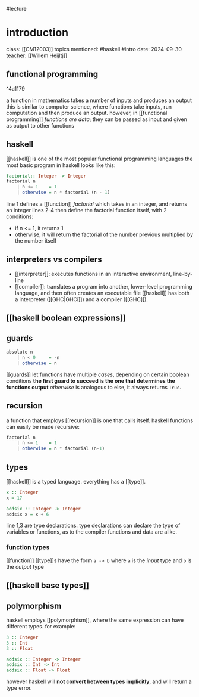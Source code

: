#lecture 
# introduction
class: [[CM12003]]
topics mentioned: #haskell #intro 
date: 2024-09-30
teacher: [[Willem Heijltj]]
## functional programming

^4a1179

a function in mathematics takes a number of inputs and produces an output
 this is similar to computer science, where functions take inputs, run computation and then produce an output.
however, in [[functional programming]] *functions are data*; they can be passed as input and given as output to other functions
## haskell
[[haskell]] is one of the most popular functional programming languages
the most basic program in haskell looks like this:
```haskell
factorial:: Integer -> Integer
factorial n
	| n <= 1    = 1
	| otherwise = n * factorial (n - 1)
```
line 1 defines a [[function]] *factorial* which takes in an integer, and returns an integer
lines 2-4 then define the factorial function itself, with 2 conditions: 
+ if n <= 1, it returns 1
+ otherwise, it will return the factorial of the number previous multiplied by the number itself
## interpreters vs compilers
+ [[interpreter]]: executes functions in an interactive environment, line-by-line
+ [[compiler]]: translates a program into another, lower-level programming language, and then often creates an executable file
[[haskell]] has both a interpreter ([[GHC|GHCi]]) and a compiler ([[GHC]]).
## [[haskell boolean expressions]]
## guards
```haskell
absolute n
    | n < 0     = -n
    | otherwise = n
```
[[guards]] let functions have multiple *cases*, depending on certain boolean conditions
**the first guard to succeed is the one that determines the functions output**
*otherwise* is analogous to else, it always returns `True`.
## recursion
a function that employs [[recursion]] is one that calls itself. haskell functions can easily be made recursive:
```haskell
factorial n
    | n <= 1    = 1
    | otherwise = n * factorial (n-1)
```
## types
[[haskell]] is a typed language. everything has a [[type]].
```haskell
x :: Integer
x = 17

addsix :: Integer -> Integer
addsix x = x + 6
```
line 1,3 are type declarations. type declarations can declare the type of variables or functions, as to the compiler functions and data are alike.
### function types
[[function]] [[type]]s have the form `a -> b` 
	where `a` is the *input* type and `b` is the *output* type
## [[haskell base types]]
## polymorphism
haskell employs [[polymorphism]], where the same expression can have different types. for example:
```haskell
3 :: Integer
3 :: Int
3 :: Float

addsix :: Integer -> Integer
addsix :: Int -> Int
addsix :: Float -> Float
```
however haskell will **not convert between types implicitly**, and will return a type error.